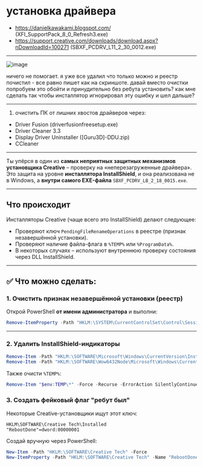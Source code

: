 # установка драйвера
- https://danielkawakami.blogspot.com/ (XFI_SupportPack_8_0_Refresh3.exe)
- https://support.creative.com/downloads/download.aspx?nDownloadId=100271 (SBXF_PCDRV_L11_2_30_0012.exe)

---

![image](https://github.com/user-attachments/assets/0f98a983-66a1-49c8-a400-eac6ac15334b) 

ничего не помогает. я уже все удалил что только можно и реестр почистил - все равно пишет как на скриншоте. давай вместо очистки попробуем это обойти и принудительно без ребута установить? как мне сделать так чтобы инсталлятор игнорировал эту ошибку и шел дальше?

---

1. очистить ПК от лишних хвостов драйверов через:
- Driver Fusion (driverfusionfreesetup.exe)
- Driver Cleaner 3.3
- Display Driver Uninstaller ([Guru3D]-DDU.zip)
- CCleaner
  
---
Ты упёрся в один из **самых неприятных защитных механизмов установщика Creative** – проверку на «неперезагруженные драйвера». Это защита на уровне **инсталлятора InstallShield**, и она реализована не в Windows, а **внутри самого EXE-файла** `SBXF_PCDRV_LB_2_18_0015.exe`.

---

## Что происходит

Инсталляторы Creative (чаще всего это InstallShield) делают следующее:

- Проверяют ключ `PendingFileRenameOperations` в реестре (признак незавершённой установки).
- Проверяют наличие файла-флага в `%TEMP%` или `%ProgramData%`.
- В некоторых случаях – используют внутреннюю проверку состояния через DLL InstallShield.

---

## ✅ Что можно сделать:

### 1. **Очистить признак незавершённой установки (реестр)**

Открой PowerShell **от имени администратора** и выполни:

```powershell
Remove-ItemProperty -Path "HKLM:\SYSTEM\CurrentControlSet\Control\Session Manager" -Name "PendingFileRenameOperations" -ErrorAction SilentlyContinue
```

---

### 2. **Удалить InstallShield-индикаторы**

```powershell
Remove-Item -Path "HKLM:\SOFTWARE\Microsoft\Windows\CurrentVersion\Installer\InProgress" -ErrorAction SilentlyContinue
Remove-Item -Path "HKLM:\SOFTWARE\Wow6432Node\Microsoft\Windows\CurrentVersion\Installer\InProgress" -ErrorAction SilentlyContinue
```

Также очисти `%TEMP%`:

```powershell
Remove-Item "$env:TEMP\*" -Force -Recurse -ErrorAction SilentlyContinue
```

### 3. **Создать фейковый флаг "ребут был"**

Некоторые Creative-установщики ищут этот ключ:

```reg
HKLM\SOFTWARE\Creative Tech\Installed
"RebootDone"=dword:00000001
```

Создай вручную через PowerShell:

```powershell
New-Item -Path "HKLM:\SOFTWARE\Creative Tech" -Force
New-ItemProperty -Path "HKLM:\SOFTWARE\Creative Tech" -Name "RebootDone" -Value 1 -PropertyType DWord -Force
```

